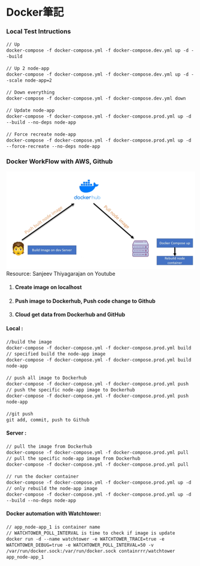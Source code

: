 # Docker筆記
### Local Test Intructions
```
// Up
docker-compose -f docker-compose.yml -f docker-compose.dev.yml up -d --build 

// Up 2 node-app
docker-compose -f docker-compose.yml -f docker-compose.dev.yml up -d --scale node-app=2 

// Down everything
docker-compose -f docker-compose.yml -f docker-compose.dev.yml down 

// Update node-app
docker-compose -f docker-compose.yml -f docker-compose.prod.yml up -d --build --no-deps node-app 

// Force recreate node-app
docker-compose -f docker-compose.yml -f docker-compose.prod.yml up -d --force-recreate --no-deps node-app 
```
### Docker WorkFlow with AWS, Github
![workflow](/resource/1.png?raw=true "Docker flow")
Resource: Sanjeev Thiyagarajan on Youtube
1. #### Create image on localhost

2. #### Push image to Dockerhub, Push code change to Github

3. #### Cloud get data from Dockerhub and GitHub


#### Local :
```
//build the image
docker-compose -f docker-compose.yml -f docker-compose.prod.yml build   
// specified build the node-app image
docker-compose -f docker-compose.yml -f docker-compose.prod.yml build node-app 

// push all image to Dockerhub
docker-compose -f docker-compose.yml -f docker-compose.prod.yml push 
// push the specific node-app image to Dockerhub
docker-compose -f docker-compose.yml -f docker-compose.prod.yml push node-app 
         
//git push         
git add, commit, push to Github
```
#### Server : 
```
// pull the image from Dockerhub
docker-compose -f docker-compose.yml -f docker-compose.prod.yml pull 
// pull the specific node-app image from Dockerhub
docker-compose -f docker-compose.yml -f docker-compose.prod.yml pull 

// run the docker container
docker-compose -f docker-compose.yml -f docker-compose.prod.yml up -d  
// only rebuild the node-app image
docker-compose -f docker-compose.yml -f docker-compose.prod.yml up -d --build --no-deps node-app  
```

#### Docker automation with Watchtower:
```
// app_node-app_1 is container name
// WATCHTOWER_POLL_INTERVAL is time to check if image is update
docker run -d --name watchtower -e WATCHTOWER_TRACE=true -e WATCHTOWER_DEBUG=true -e WATCHTOWER_POLL_INTERVAL=50 -v /var/run/docker.sock:/var/run/docker.sock containrrr/watchtower app_node-app_1 
```